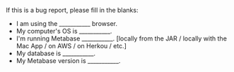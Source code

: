 If this is a bug report, please fill in the blanks:

*  I am using the ___________ browser.
*  My computer's OS is ___________.
*  I'm running Metabase ___________. [locally from the JAR / locally with the Mac App / on AWS / on Herkou / etc.]
*  My database is ___________.
*  My Metabase version is ___________.
